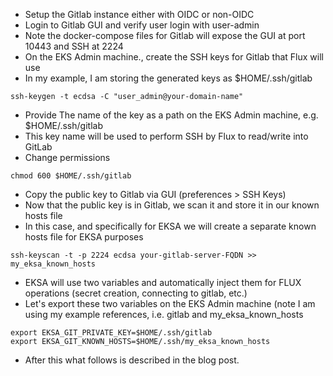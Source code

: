 * Setup the Gitlab instance either with OIDC or non-OIDC
* Login to Gitlab GUI and verify user login with user-admin
* Note the docker-compose files for Gitlab will expose the GUI at port 10443 and SSH at 2224
* On the EKS Admin machine., create the SSH keys for Gitlab that Flux will use
* In my example, I am storing the generated keys as $HOME/.ssh/gitlab
```
ssh-keygen -t ecdsa -C "user_admin@your-domain-name"
```
* Provide The name of the key as a path on the EKS Admin machine, e.g. $HOME/.ssh/gitlab
* This key name will be used to perform SSH by Flux to read/write into GitLab
* Change permissions
```
chmod 600 $HOME/.ssh/gitlab
```
* Copy the public key to Gitlab via GUI (preferences > SSH Keys)
* Now that the public key is in Gitlab, we scan it and store it in our known hosts file
* In this case, and specifically for EKSA we will create a separate known hosts file for EKSA purposes
```
ssh-keyscan -t -p 2224 ecdsa your-gitlab-server-FQDN >> my_eksa_known_hosts
```
* EKSA will use two variables and automatically inject them for FLUX operations (secret creation, connecting to gitlab, etc.)
* Let's export these two variables on the EKS Admin machine (note I am using my example references, i.e. gitlab and my_eksa_known_hosts
```
export EKSA_GIT_PRIVATE_KEY=$HOME/.ssh/gitlab
export EKSA_GIT_KNOWN_HOSTS=$HOME/.ssh/my_eksa_known_hosts
```
* After this what follows is described in the blog post.
